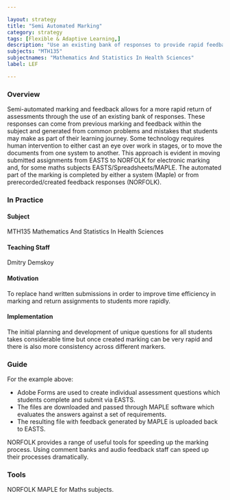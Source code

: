 ```yaml
---

layout: strategy
title: "Semi Automated Marking"
category: strategy
tags: [Flexible & Adaptive Learning,]
description: "Use an existing bank of responses to provide rapid feedback to students"
subjects: "MTH135"
subjectnames: "Mathematics And Statistics In Health Sciences"
label: LEF

---
```


### Overview

Semi-automated marking and feedback allows for a more rapid return of assessments through the use of an existing bank of responses. These responses can come from previous marking and feedback within the subject and generated from common problems and mistakes that students may make as part of their learning journey. Some technology requires human intervention to either cast an eye over work in stages, or to move the documents from one system to another. This approach is evident in moving submitted assignments from EASTS to NORFOLK for electronic marking and, for some maths subjects EASTS/Spreadsheets/MAPLE. The automated part of the marking is completed by either a system (Maple) or from prerecorded/created feedback responses (NORFOLK).

### In Practice
<div class="u-release practice" >

<div class="practice-item">
<div class="practice-content" markdown="1">

#### Subject

MTH135 Mathematics And Statistics In Health Sciences

#### Teaching Staff

Dmitry Demskoy

#### Motivation

To replace hand written submissions in order to improve time efficiency in marking and return assignments to students more rapidly.

#### Implementation

The initial planning and development of unique questions for all students takes considerable time but once created marking can be very rapid and there is also more consistency across different markers.

</div>
</div>
</div>

### Guide

For the example above:

* Adobe Forms are used to create individual assessment questions which students complete and submit via EASTS.
* The files are downloaded and passed through MAPLE software which evaluates the answers against a set of requirements.
* The resulting file with feedback generated by MAPLE is uploaded back to EASTS.

NORFOLK provides a range of useful tools for speeding up the marking process. Using comment banks and audio feedback staff can speed up their processes dramatically.

### Tools

NORFOLK
MAPLE for Maths subjects.
